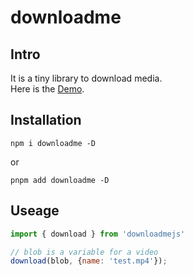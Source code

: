 # downloadme

## Intro

It is a tiny library to download media.  
Here is the [Demo](https://downloadme.vercel.app/).

## Installation

```shell
npm i downloadme -D
```

or 

```shell
pnpm add downloadme -D
```

## Useage

```javascript
import { download } from 'downloadmejs'

// blob is a variable for a video
download(blob, {name: 'test.mp4'});
```
